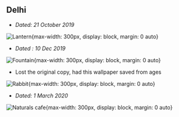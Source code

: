 
## Delhi

- _Dated:  21 October 2019_

![Lantern](/assets/images/2021-10-01-00-48-40.png){max-width: 300px, display: block, margin: 0 auto}

- _Dated : 10 Dec 2019_

![Fountain](/assets/images/2021-10-01-00-51-29.png){max-width: 300px, display: block, margin: 0 auto}

- Lost the original copy, had this wallpaper saved from ages

![Rabbit](/assets/images/2021-10-01-00-57-35.png){max-width: 300px, display: block, margin: 0 auto}


- _Dated: 1 March 2020_

![Naturals cafe](/assets/images/2021-10-01-01-09-28.png){max-width: 300px, display: block, margin: 0 auto}
